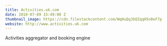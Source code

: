 ```yaml
---
title: Activities.uk.com
date: 2018-07-09 15:49:00 Z
thumbnail_image: https://cdn.filestackcontent.com/WqHuQqJbQZqqH5n8eF7p
website: http://www.activities.uk.com
---
```


Activities aggregator and booking engine